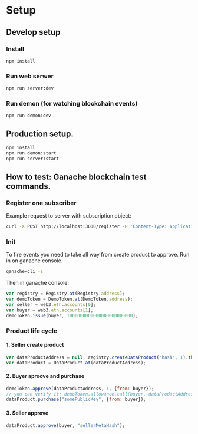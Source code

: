 # Setup

## Develop setup

### Install

```sh
npm install
```

### Run web serwer

```sh
npm run server:dev
```

### Run demon (for watching blockchain events)

```sh
npm run demon:dev
```

## Production setup.

```sh
npm install
npm run demon:start
npm run server:start
```


## How to test: Ganache blockchain test commands.

### Register one subscriber

Example request to server with subscription object:

```sh
curl -X POST http://localhost:3000/register -H 'Content-Type: application/json' -d '{"address":"0xad8926fdb14c2ca283ab1e8a05c0b6707bc03f97", "subscription": {"endpoint":"https://fcm.googleapis.com/fcm/send/df-87fmapYM:APA91bGD64N_Zd3XekpsdE5S0QGPHTqnO3S-jhLWnw9tT1eqejH3tqaSIl71x7zhREizR_Uv1ll8g8zt1UgmRn3_ctqsgiGt49ufLjVR-Lac8Bliil7Fmm4HpN1r114Eetx8bgnjxPO0","expirationTime":null,"keys":{"p256dh":"BB5xZXao9sdI_caC2WC5e6u8PiaCrMPGzXqzoNGsUY8vmYnBIVmIAbfCRUoHutdP5Pc5m1YBICsHk2i6m801z5Q","auth":"0hCyjijw9vjWQlVBgp_FDw"}}}'
````

### Init

To fire events you need to take all way from create product to approve. 
Run in on ganache console.

```sh
ganache-cli -s
```

Then in ganache console: 

```js
var registry = Registry.at(Registry.address); 
var demoToken = DemoToken.at(DemoToken.address); 
var seller = web3.eth.accounts[0]; 
var buyer = web3.eth.accounts[1];  
demoToken.issue(buyer, 1000000000000000000000000);
```

### Product life cycle

#### 1. Seller create product

```js
var dataProductAddress = null; registry.createDataProduct("hash", 1).then((tx) => {dataProductAddress = tx.logs[0].args.dataProduct});
var dataProduct = DataProduct.at(dataProductAddress);
```

#### 2. Buyer aproove and purchase

```js
demoToken.approve(dataProductAddress, 1, {from: buyer});
// you can verify it: demoToken.allowance.call(buyer, dataProductAddress);
dataProduct.purchase("somePublicKey", {from: buyer});
```

#### 3. Seller approve

```js
dataProduct.approve(buyer, "sellerMetaHash");
````